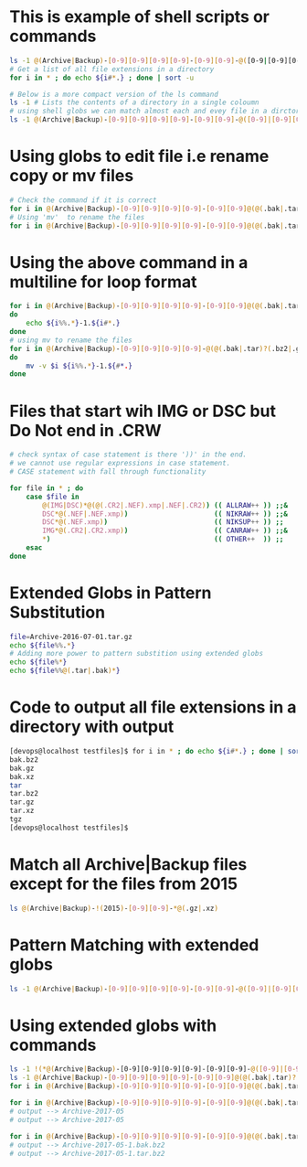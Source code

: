 # This is example of shell scripts or commands

```sh
ls -1 @(Archive|Backup)-[0-9][0-9][0-9][0-9]-[0-9][0-9]-@([0-9|[0-9][0-9])-@(.bak.bz2|bak.gz|bak.xz|.tar|.tar.bz2|.tar.gz|.tar.xz|.tgz)
# Get a list of all file extensions in a directory
for i in * ; do echo ${i#*.} ; done | sort -u

# Below is a more compact version of the ls command
ls -1 # Lists the contents of a directory in a single coloumn
# using shell globs we can match almost each and evey file in a dirctory
ls -1 @(Archive|Backup)-[0-9][0-9][0-9][0-9]-[0-9][0-9]-@([0-9]|[0-9][0-9])@(@(.bak|.tar)?(.bz2|.gz|.xz)|.tgz) | wc -l
``` 

# Using globs to edit file i.e rename copy or mv files
```sh
# Check the command if it is correct
for i in @(Archive|Backup)-[0-9][0-9][0-9][0-9]-[0-9][0-9]@(@(.bak|.tar)?(.bz2|.gz|.xz)|.tgz) ; do echo ${i%%.*}-1.${i#*.} ; done
# Using 'mv'  to rename the files
for i in @(Archive|Backup)-[0-9][0-9][0-9][0-9]-[0-9][0-9]@(@(.bak|.tar)?(.bz2|.gz|.xz)|.tgz) ; do mv -v $i ${i%%.*}-1.${i#*.}; done
```

# Using the above command in a multiline for loop format
```sh
for i in @(Archive|Backup)-[0-9][0-9][0-9][0-9]-[0-9][0-9]@(@(.bak|.tar)?(.bz2|.gz|.xz)|.tgz)
do
    echo ${i%%.*}-1.${i#*.}
done
# using mv to rename the files
for i in @(Archive|Backup)-[0-9][0-9][0-9][0-9]-@(@(.bak|.tar)?(.bz2|.gz|.xz)|.tgx)
do
    mv -v $i ${i%%.*}-1.${#*.}
done
```
# Files that start wih IMG or DSC but Do Not end in .CRW
```sh
# check syntax of case statement is there '))' in the end.
# we cannot use regular expressions in case statement.
# CASE statement with fall through functionality

for file in * ; do
    case $file in
        @(IMG|DSC)*@(@(.CR2|.NEF).xmp|.NEF|.CR2)) (( ALLRAW++ )) ;;&
        DSC*@(.NEF|.NEF.xmp))                     (( NIKRAW++ )) ;;&
        DSC*@(.NEF.xmp))                          (( NIKSUP++ )) ;;
        IMG*@(.CR2|.CR2.xmp))                     (( CANRAW++ )) ;;&
        *)                                        (( OTHER++  )) ;;
    esac
done
```

# Extended Globs in Pattern Substitution 
```sh
file=Archive-2016-07-01.tar.gz
echo ${file%%.*}
# Adding more power to pattern substition using extended globs
echo ${file%*}
echo ${file%%@(.tar|.bak)*}
```
# Code to output all file extensions in a directory with output
```sh
[devops@localhost testfiles]$ for i in * ; do echo ${i#*.} ; done | sort -u
bak.bz2
bak.gz
bak.xz
tar
tar.bz2
tar.gz
tar.xz
tgz
[devops@localhost testfiles]$
```

# Match all Archive|Backup files except for the files from 2015
```sh
ls @(Archive|Backup)-!(2015)-[0-9][0-9]-*@(.gz|.xz)
```

# Pattern Matching with extended globs
```sh
ls -1 @(Archive|Backup)-[0-9][0-9][0-9][0-9]-[0-9][0-9]-@([0-9]|[0-9][0-9]).@(@(bak|tar)?(.bz2|.gz|.xz)|tgz) | wc -l
```

# Using extended globs with commands
```sh
ls -1 !(*@(Archive|Backup)-[0-9][0-9][0-9][0-9]-[0-9][0-9]-@([0-9]|[0-9][0-9])@(@(.bak|.tar)?(.bz2|.gz|.xz)|.tgz)) | wc -l
ls -1 @(Archive|Backup)-[0-9][0-9][0-9][0-9]-[0-9][0-9]@(@(.bak|.tar)?(.bz2|.gz|.xz)|.tgz)
for i in @(Archive|Backup)-[0-9][0-9][0-9][0-9]-[0-9][0-9]@(@(.bak|.tar)?(.bz2|.gz|.xz)|.tgz) ;do echo $i ;done

for i in @(Archive|Backup)-[0-9][0-9][0-9][0-9]-[0-9][0-9]@(@(.bak|.tar)?(.bz2|.gz|.xz)|.tgz) ;do echo ${i%%.*} ;done
# output --> Archive-2017-05
# output --> Archive-2017-05
                                                                                                  # echo file name with changes
for i in @(Archive|Backup)-[0-9][0-9][0-9][0-9]-[0-9][0-9]@(@(.bak|.tar)?(.bz2|.gz|.xz)|.tgz) ;do echo ${i%%.*}-1.${i#*.} ;done
# output --> Archive-2017-05-1.bak.bz2
# output --> Archive-2017-05-1.tar.bz2
```
